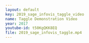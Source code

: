 ```yaml
---
layout: default
key: 2019_sage_infovis_taggle_video
name: Taggle Demonstration Video
year: 2017
youtube-id: t50KgQKK8EQ
file: 2019_sage_infovis_taggle.mp4
---
```

